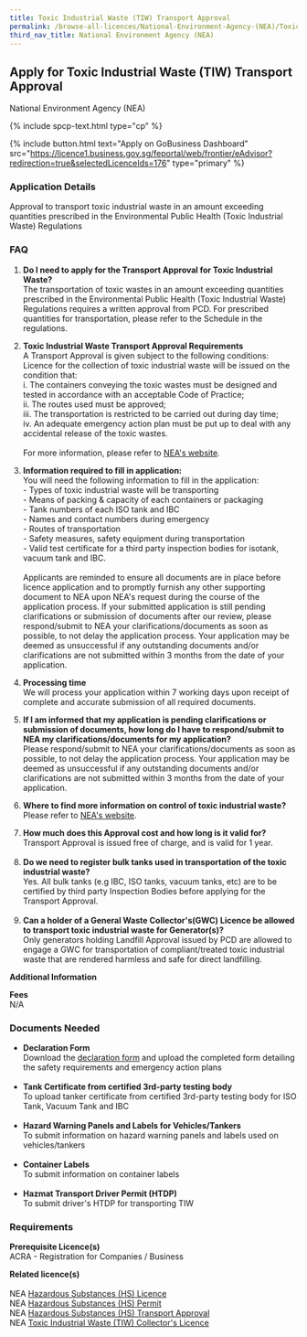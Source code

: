 ```yaml
---
title: Toxic Industrial Waste (TIW) Transport Approval
permalink: /browse-all-licences/National-Environment-Agency-(NEA)/Toxic-Industrial-Waste-(TIW)-Transport-Approval
third_nav_title: National Environment Agency (NEA)
---
```


## Apply for Toxic Industrial Waste (TIW) Transport Approval

National Environment Agency (NEA)

{% include spcp-text.html type="cp" %}

{% include button.html text="Apply on GoBusiness Dashboard" src="https://licence1.business.gov.sg/feportal/web/frontier/eAdvisor?redirection=true&selectedLicenceIds=176" type="primary" %}

<H3>Application Details</H3>

<p>Approval to transport toxic industrial waste in an amount exceeding quantities prescribed in the Environmental Public Health (Toxic Industrial Waste) Regulations</p>
<h3>FAQ</h3>
<ol>
<li>
<p><strong>Do I need to apply for the Transport Approval for Toxic Industrial Waste?<br /></strong>The transportation of toxic wastes in an amount exceeding quantities prescribed in the Environmental Public Health (Toxic Industrial Waste) Regulations requires a written approval from PCD. For prescribed quantities for transportation, please refer to the Schedule in the regulations.</p>
</li>
<li>
<p><strong>Toxic Industrial Waste Transport Approval Requirements</strong><br />A Transport Approval is given subject to the following conditions:<br />Licence for the collection of toxic industrial waste will be issued on the condition that:<br />i. The containers conveying the toxic wastes must be designed and tested in accordance with an acceptable Code of Practice;<br />ii. The routes used must be approved;<br />iii. The transportation is restricted to be carried out during day time;<br />iv. An adequate emergency action plan must be put up to deal with any accidental release of the toxic wastes.<br /><br />For more information, please refer to <a href="https://www.nea.gov.sg" target="_blank" rel="noopener">NEA's website</a>.</p>
</li>
<li>
<p><strong>Information required to fill in application:</strong><br />You will need the following information to fill in the application:<br />- Types of toxic industrial waste will be transporting<br />- Means of packing & capacity of each containers or packaging<br />- Tank numbers of each ISO tank and IBC<br />- Names and contact numbers during emergency<br />- Routes of transportation<br />- Safety measures, safety equipment during transportation<br />- Valid test certificate for a third party inspection bodies for isotank, vacuum tank and IBC.<br /><br />Applicants are reminded to ensure all documents are in place before licence application and to promptly furnish any other supporting document to NEA upon NEA's request during the course of the application process. If your submitted application is still pending clarifications or submission of documents after our review, please respond/submit to NEA your clarifications/documents as soon as possible, to not delay the application process. Your application may be deemed as unsuccessful if any outstanding documents and/or clarifications are not submitted within 3 months from the date of your application.</p>
</li>
<li>
<p><strong>Processing time</strong><br />We will process your application within 7 working days upon receipt of complete and accurate submission of all required documents.</p>
</li>
<li>
<p><strong>If I am informed that my application is pending clarifications or submission of documents, how long do I have to respond/submit to NEA my clarifications/documents for my application?</strong><br />Please respond/submit to NEA your clarifications/documents as soon as possible, to not delay the application process. Your application may be deemed as unsuccessful if any outstanding documents and/or clarifications are not submitted within 3 months from the date of your application.</p>
</li>
<li>
<p><strong>Where to find more information on control of toxic industrial waste?</strong><br />Please refer to <a href="https://www.nea.gov.sg/our-services/pollution-control/hazardous-waste/toxic-waste-control" target="_blank" rel="noopener">NEA's website</a>.</p>
</li>
<li><strong>How much does this Approval cost and how long is it valid for?</strong><br />Transport Approval is issued free of charge, and is valid for 1 year.<br /><br /></li>
<li><strong>Do we need to register bulk tanks used in transportation of the toxic industrial waste?</strong><br />Yes. All bulk tanks (e.g IBC, ISO tanks, vacuum tanks, etc) are to be certified by third party Inspection Bodies before applying for the Transport Approval.<br /><br /></li>
<li><strong>Can a holder of a General Waste Collector's(GWC) Licence be allowed to transport toxic industrial waste for Generator(s)?</strong><br />Only generators holding Landfill Approval issued by PCD are allowed to engage a GWC for transportation of compliant/treated toxic industrial waste that are rendered harmless and safe for direct landfilling.</li>
</ol>

<strong>Additional Information</strong>

<p><strong>Fees</strong><br />N/A</p>

<H3>Documents Needed</H3>

<ul>
<li><strong>Declaration Form</strong><br />Download the <a href="http://www.nea.gov.sg/docs/default-source/anti-pollution-radiation-protection/chemical-pollution/application-form-for-ta-under-reg-24(1)-8-2-11.pdf" target="_blank" rel="noopener">declaration form</a> and upload the completed form detailing the safety requirements and emergency action plans<br /><br /></li>
<li><strong>Tank Certificate from certified 3rd-party testing body</strong><br />To upload tanker certificate from certified 3rd-party testing body for ISO Tank, Vacuum Tank and IBC<br /><br /></li>
<li><strong>Hazard Warning Panels and Labels for Vehicles/Tankers</strong><br />To submit information on hazard warning panels and labels used on vehicles/tankers<br /><br /></li>
<li><strong>Container Labels</strong><br />To submit information on container labels<br /><br /></li>
<li><strong>Hazmat Transport Driver Permit (HTDP)</strong><br />To submit driver's HTDP for transporting TIW</li>
</ul>

<H3>Requirements</H3>

<p><strong>Prerequisite Licence(s)</strong><br />ACRA - <a target="" rel="">Registration for Companies / Business</a></p>
<p><strong>Related licence(s)<br /></strong><br />NEA <a href="https://licence1.business.gov.sg/feportal/web/frontier/eAdvisor?redirection=true&selectedLicenceIds=172" target="_blank" rel="noopener">Hazardous Substances (HS) Licence</a><br />NEA <a href="https://licence1.business.gov.sg/feportal/web/frontier/eAdvisor?redirection=true&selectedLicenceIds=173" target="_blank" rel="noopener">Hazardous Substances (HS) Permit</a><br />NEA <a href="https://licence1.business.gov.sg/feportal/web/frontier/eAdvisor?redirection=true&selectedLicenceIds=174" target="_blank" rel="noopener">Hazardous Substances (HS) Transport Approval</a><br />NEA <a href="https://licence1.business.gov.sg/feportal/web/frontier/eAdvisor?redirection=true&selectedLicenceIds=175" target="_blank" rel="noopener">Toxic Industrial Waste (TIW) Collector's Licence</a></p>

